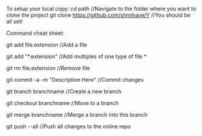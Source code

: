 To setup your local copy:
cd path //Navigate to the folder where you want to clone the project
git clone https://github.com/shmihaye/Y //You should be all set!

Command cheat sheet:

git add file.extension //Add a file

git add "*.extension" //Add multiples of one type of file
*

git rm file.extension //Remove file

git commit -a -m "Description Here" //Commit changes

git branch branchname //Create a new branch

git checkout branchname //Move to a branch

git merge branchname //Merge a branch into this branch

git push --all //Push all changes to the online repo
